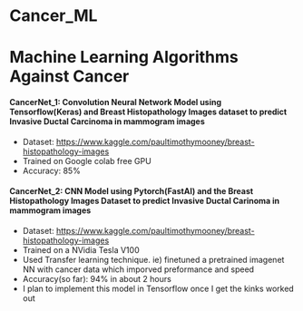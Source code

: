 # Cancer_ML
# Machine Learning Algorithms Against Cancer

#### CancerNet_1: Convolution Neural Network Model using Tensorflow(Keras) and Breast Histopathology Images dataset to predict Invasive Ductal Carcinoma in mammogram images
- Dataset: https://www.kaggle.com/paultimothymooney/breast-histopathology-images
- Trained on Google colab free GPU
- Accuracy: 85%

#### CancerNet_2: CNN Model using Pytorch(FastAI) and the Breast Histopathology Images Dataset to predict Invasive Ductal Carinoma in mammogram images
- Dataset: https://www.kaggle.com/paultimothymooney/breast-histopathology-images
- Trained on a NVidia Tesla V100
- Used Transfer learning technique. ie) finetuned a pretrained imagenet NN with cancer data which imporved preformance and speed
- Accuracy(so far): 94% in about 2 hours
- I plan to implement this model in Tensorflow once I get the kinks worked out

